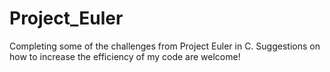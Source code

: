 # Project_Euler

Completing some of the challenges from Project Euler in C.
Suggestions on how to increase the efficiency of my code are welcome!
